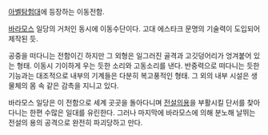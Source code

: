 [아벨탐험대](%EC%95%84%EB%B2%A8%ED%83%90%ED%97%98%EB%8C%80.md)에 등장하는 이동전함.

[바라모스](%EB%B0%94%EB%9D%BC%EB%AA%A8%EC%8A%A4.md) 일당의 거처인 동시에 이동수단이다. 고대 에스타크
문명의 기술력이 도입되어 제작된 듯.

공중을 떠다니는 전함이긴 하지만 그 외형은 일그러진 골격과 고깃덩어리가 엉겨붙어 있는 형태. 이동시 기이하게 우는 듯한 소리와 고동소리를
낸다. 반중력으로 떠다니는 듯한 기능과는 대조적으로 내부의 기계들은 다분히 복고풍적인 형태. 그 외의 내부 시설은 생물체의 몸 속 같은
감촉을 지니고 있다.  

바라모스 일당은 이 전함으로 세계 곳곳을 돌아다니며 [전설의용](%EC%A0%84%EC%84%A4%EC%9D%98%20%EC%9A%A9.md)을 부활시킬 단서를 찾아다니는 한편 수많은 일대를
유린한다. 그러나 마지막에 바라모스에 의해 분노해 날뛰는 전설의 용의 공격으로 완전히 파괴당하고 만다.

